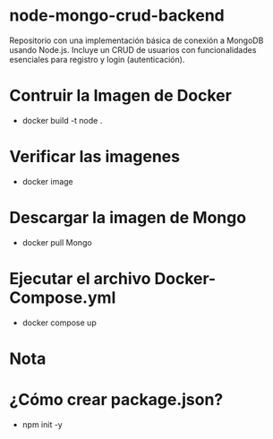 # node-mongo-crud-backend
Repositorio con una implementación básica de conexión a MongoDB usando Node.js. Incluye un CRUD de usuarios con funcionalidades esenciales para registro y login (autenticación).

# Contruir la Imagen de Docker
- docker build -t node .

# Verificar las imagenes
- docker image

# Descargar la imagen de Mongo
- docker pull Mongo

# Ejecutar el archivo Docker-Compose.yml
- docker compose up

# Nota
<!--
Volver a construir la imagen cuando existen modificaciones en el codigo, principalmente en index.js
-->


<!-- 📦 ¿Qué es package.json?
Es un archivo en formato JSON que:

Describe tu proyecto Node.js

Enumera sus dependencias (paquetes npm)

Define comandos/scripts que puedes ejecutar (como npm start)

Puede incluir configuraciones, metadatos y más
-->

# ¿Cómo crear package.json?
- npm init -y

